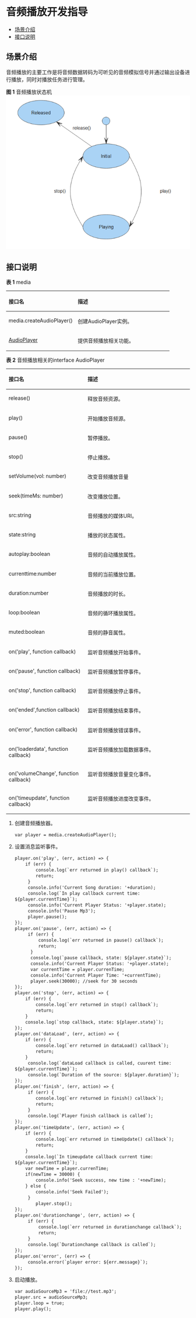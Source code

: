 # 音频播放开发指导<a name="ZH-CN_TOPIC_0000001100255784"></a>

-   [场景介绍](#section910413166166)
-   [接口说明](#section1225204317126)

## 场景介绍<a name="section910413166166"></a>

音频播放的主要工作是将音频数据转码为可听见的音频模拟信号并通过输出设备进行播放，同时对播放任务进行管理。

**图 1**  音频播放状态机<a name="fig19537218164010"></a>  
![](figures/音频播放状态机.png "音频播放状态机")

## 接口说明<a name="section1225204317126"></a>

**表 1**  media

<a name="table17619171017258"></a>
<table><thead align="left"><tr id="row9619111017256"><th class="cellrowborder" valign="top" width="42.29%" id="mcps1.2.3.1.1"><p id="p19739153111253"><a name="p19739153111253"></a><a name="p19739153111253"></a>接口名</p>
</th>
<th class="cellrowborder" valign="top" width="57.709999999999994%" id="mcps1.2.3.1.2"><p id="p761918101259"><a name="p761918101259"></a><a name="p761918101259"></a>描述</p>
</th>
</tr>
</thead>
<tbody><tr id="row186191310102518"><td class="cellrowborder" valign="top" width="42.29%" headers="mcps1.2.3.1.1 "><p id="p152227722614"><a name="p152227722614"></a><a name="p152227722614"></a>media.createAudioPlayer()</p>
</td>
<td class="cellrowborder" valign="top" width="57.709999999999994%" headers="mcps1.2.3.1.2 "><p id="p11619510202511"><a name="p11619510202511"></a><a name="p11619510202511"></a>创建AudioPlayer实例。</p>
</td>
</tr>
<tr id="row78247183285"><td class="cellrowborder" valign="top" width="42.29%" headers="mcps1.2.3.1.1 "><p id="p78241186287"><a name="p78241186287"></a><a name="p78241186287"></a><a href="#table3407174718274">AudioPlayer</a></p>
</td>
<td class="cellrowborder" valign="top" width="57.709999999999994%" headers="mcps1.2.3.1.2 "><p id="p1382410184281"><a name="p1382410184281"></a><a name="p1382410184281"></a>提供音频播放相关功能。</p>
</td>
</tr>
</tbody>
</table>

**表 2**  音频播放相关的interface AudioPlayer

<a name="table3407174718274"></a>
<table><thead align="left"><tr id="row640744712719"><th class="cellrowborder" valign="top" width="42.980000000000004%" id="mcps1.2.3.1.1"><p id="p1540794717271"><a name="p1540794717271"></a><a name="p1540794717271"></a>接口名</p>
</th>
<th class="cellrowborder" valign="top" width="57.02%" id="mcps1.2.3.1.2"><p id="p14407204712274"><a name="p14407204712274"></a><a name="p14407204712274"></a>描述</p>
</th>
</tr>
</thead>
<tbody><tr id="row540714712272"><td class="cellrowborder" valign="top" width="42.980000000000004%" headers="mcps1.2.3.1.1 "><p id="p174086470278"><a name="p174086470278"></a><a name="p174086470278"></a>release()</p>
</td>
<td class="cellrowborder" valign="top" width="57.02%" headers="mcps1.2.3.1.2 "><p id="p204082047172719"><a name="p204082047172719"></a><a name="p204082047172719"></a>释放音频资源。</p>
</td>
</tr>
<tr id="row12408104792716"><td class="cellrowborder" valign="top" width="42.980000000000004%" headers="mcps1.2.3.1.1 "><p id="p640874762718"><a name="p640874762718"></a><a name="p640874762718"></a>play()</p>
</td>
<td class="cellrowborder" valign="top" width="57.02%" headers="mcps1.2.3.1.2 "><p id="p1740894712718"><a name="p1740894712718"></a><a name="p1740894712718"></a>开始播放音频源。</p>
</td>
</tr>
<tr id="row84081747182715"><td class="cellrowborder" valign="top" width="42.980000000000004%" headers="mcps1.2.3.1.1 "><p id="p04081947172716"><a name="p04081947172716"></a><a name="p04081947172716"></a>pause()</p>
</td>
<td class="cellrowborder" valign="top" width="57.02%" headers="mcps1.2.3.1.2 "><p id="p164081547132711"><a name="p164081547132711"></a><a name="p164081547132711"></a>暂停播放。</p>
</td>
</tr>
<tr id="row184082047132717"><td class="cellrowborder" valign="top" width="42.980000000000004%" headers="mcps1.2.3.1.1 "><p id="p74086479279"><a name="p74086479279"></a><a name="p74086479279"></a>stop()</p>
</td>
<td class="cellrowborder" valign="top" width="57.02%" headers="mcps1.2.3.1.2 "><p id="p1140814471274"><a name="p1140814471274"></a><a name="p1140814471274"></a>停止播放。</p>
</td>
</tr>
<tr id="row36221450105715"><td class="cellrowborder" valign="top" width="42.980000000000004%" headers="mcps1.2.3.1.1 "><p id="p162210506572"><a name="p162210506572"></a><a name="p162210506572"></a>setVolume(vol: number)</p>
</td>
<td class="cellrowborder" valign="top" width="57.02%" headers="mcps1.2.3.1.2 "><p id="p166221550165720"><a name="p166221550165720"></a><a name="p166221550165720"></a>改变音频播放音量</p>
</td>
</tr>
<tr id="row1240804752711"><td class="cellrowborder" valign="top" width="42.980000000000004%" headers="mcps1.2.3.1.1 "><p id="p8408647172716"><a name="p8408647172716"></a><a name="p8408647172716"></a>seek(timeMs: number)</p>
</td>
<td class="cellrowborder" valign="top" width="57.02%" headers="mcps1.2.3.1.2 "><p id="p440817478271"><a name="p440817478271"></a><a name="p440817478271"></a>改变播放位置。</p>
</td>
</tr>
<tr id="row5408194714279"><td class="cellrowborder" valign="top" width="42.980000000000004%" headers="mcps1.2.3.1.1 "><p id="p144081547102712"><a name="p144081547102712"></a><a name="p144081547102712"></a>src:string</p>
</td>
<td class="cellrowborder" valign="top" width="57.02%" headers="mcps1.2.3.1.2 "><p id="p1040814782716"><a name="p1040814782716"></a><a name="p1040814782716"></a>音频播放的媒体URI。</p>
</td>
</tr>
<tr id="row155026127182"><td class="cellrowborder" valign="top" width="42.980000000000004%" headers="mcps1.2.3.1.1 "><p id="p5503812121819"><a name="p5503812121819"></a><a name="p5503812121819"></a>state:string</p>
</td>
<td class="cellrowborder" valign="top" width="57.02%" headers="mcps1.2.3.1.2 "><p id="p105031612141811"><a name="p105031612141811"></a><a name="p105031612141811"></a>播放的状态属性。</p>
</td>
</tr>
<tr id="row19408114732719"><td class="cellrowborder" valign="top" width="42.980000000000004%" headers="mcps1.2.3.1.1 "><p id="p12209729141817"><a name="p12209729141817"></a><a name="p12209729141817"></a>autoplay:boolean</p>
</td>
<td class="cellrowborder" valign="top" width="57.02%" headers="mcps1.2.3.1.2 "><p id="p19189929171811"><a name="p19189929171811"></a><a name="p19189929171811"></a>音频的自动播放属性。</p>
</td>
</tr>
<tr id="row340854714273"><td class="cellrowborder" valign="top" width="42.980000000000004%" headers="mcps1.2.3.1.1 "><p id="p1840914712277"><a name="p1840914712277"></a><a name="p1840914712277"></a>currenttime:number</p>
</td>
<td class="cellrowborder" valign="top" width="57.02%" headers="mcps1.2.3.1.2 "><p id="p3409174762710"><a name="p3409174762710"></a><a name="p3409174762710"></a>音频的当前播放位置。</p>
</td>
</tr>
<tr id="row6409134710274"><td class="cellrowborder" valign="top" width="42.980000000000004%" headers="mcps1.2.3.1.1 "><p id="p114091047162711"><a name="p114091047162711"></a><a name="p114091047162711"></a>duration:number</p>
</td>
<td class="cellrowborder" valign="top" width="57.02%" headers="mcps1.2.3.1.2 "><p id="p154091247132715"><a name="p154091247132715"></a><a name="p154091247132715"></a>音频播放的时长。</p>
</td>
</tr>
<tr id="row4409134772717"><td class="cellrowborder" valign="top" width="42.980000000000004%" headers="mcps1.2.3.1.1 "><p id="p9681449141811"><a name="p9681449141811"></a><a name="p9681449141811"></a>loop:boolean</p>
</td>
<td class="cellrowborder" valign="top" width="57.02%" headers="mcps1.2.3.1.2 "><p id="p94091847102711"><a name="p94091847102711"></a><a name="p94091847102711"></a>音频的循环播放属性。</p>
</td>
</tr>
<tr id="row19915911171916"><td class="cellrowborder" valign="top" width="42.980000000000004%" headers="mcps1.2.3.1.1 "><p id="p20915111121918"><a name="p20915111121918"></a><a name="p20915111121918"></a>muted:boolean</p>
</td>
<td class="cellrowborder" valign="top" width="57.02%" headers="mcps1.2.3.1.2 "><p id="p12915211131910"><a name="p12915211131910"></a><a name="p12915211131910"></a>音频的静音属性。</p>
</td>
</tr>
<tr id="row44091647192718"><td class="cellrowborder" valign="top" width="42.980000000000004%" headers="mcps1.2.3.1.1 "><p id="p18937155862412"><a name="p18937155862412"></a><a name="p18937155862412"></a>on('play', function callback)</p>
</td>
<td class="cellrowborder" valign="top" width="57.02%" headers="mcps1.2.3.1.2 "><p id="p13409164722717"><a name="p13409164722717"></a><a name="p13409164722717"></a>监听音频播放开始事件。</p>
</td>
</tr>
<tr id="row12409154711272"><td class="cellrowborder" valign="top" width="42.980000000000004%" headers="mcps1.2.3.1.1 "><p id="p124091474279"><a name="p124091474279"></a><a name="p124091474279"></a>on('pause', function callback)</p>
</td>
<td class="cellrowborder" valign="top" width="57.02%" headers="mcps1.2.3.1.2 "><p id="p7409174714274"><a name="p7409174714274"></a><a name="p7409174714274"></a>监听音频播放暂停事件。</p>
</td>
</tr>
<tr id="row040917477273"><td class="cellrowborder" valign="top" width="42.980000000000004%" headers="mcps1.2.3.1.1 "><p id="p18981171411254"><a name="p18981171411254"></a><a name="p18981171411254"></a>on('stop', function callback)</p>
</td>
<td class="cellrowborder" valign="top" width="57.02%" headers="mcps1.2.3.1.2 "><p id="p1409164772714"><a name="p1409164772714"></a><a name="p1409164772714"></a>监听音频播放停止事件。</p>
</td>
</tr>
<tr id="row11409747202711"><td class="cellrowborder" valign="top" width="42.980000000000004%" headers="mcps1.2.3.1.1 "><p id="p189901420102514"><a name="p189901420102514"></a><a name="p189901420102514"></a>on('ended',function callback)</p>
</td>
<td class="cellrowborder" valign="top" width="57.02%" headers="mcps1.2.3.1.2 "><p id="p8410124742713"><a name="p8410124742713"></a><a name="p8410124742713"></a>监听音频播放结束事件。</p>
</td>
</tr>
<tr id="row64105474278"><td class="cellrowborder" valign="top" width="42.980000000000004%" headers="mcps1.2.3.1.1 "><p id="p166588276253"><a name="p166588276253"></a><a name="p166588276253"></a>on('error', function callback)</p>
</td>
<td class="cellrowborder" valign="top" width="57.02%" headers="mcps1.2.3.1.2 "><p id="p54101047102712"><a name="p54101047102712"></a><a name="p54101047102712"></a>监听音频播放错误事件。</p>
</td>
</tr>
<tr id="row1410154715273"><td class="cellrowborder" valign="top" width="42.980000000000004%" headers="mcps1.2.3.1.1 "><p id="p135217361257"><a name="p135217361257"></a><a name="p135217361257"></a>on('loaderdata', function callback)</p>
</td>
<td class="cellrowborder" valign="top" width="57.02%" headers="mcps1.2.3.1.2 "><p id="p1541054719271"><a name="p1541054719271"></a><a name="p1541054719271"></a>监听音频播放加载数据事件。</p>
</td>
</tr>
<tr id="row126521548145814"><td class="cellrowborder" valign="top" width="42.980000000000004%" headers="mcps1.2.3.1.1 "><p id="p2652134812586"><a name="p2652134812586"></a><a name="p2652134812586"></a>on('volumeChange', function callback)</p>
</td>
<td class="cellrowborder" valign="top" width="57.02%" headers="mcps1.2.3.1.2 "><p id="p116527483584"><a name="p116527483584"></a><a name="p116527483584"></a>监听音频播放音量变化事件。</p>
</td>
</tr>
<tr id="row1410124732711"><td class="cellrowborder" valign="top" width="42.980000000000004%" headers="mcps1.2.3.1.1 "><p id="p942310426254"><a name="p942310426254"></a><a name="p942310426254"></a>on('timeupdate', function callback)</p>
</td>
<td class="cellrowborder" valign="top" width="57.02%" headers="mcps1.2.3.1.2 "><p id="p18410144715271"><a name="p18410144715271"></a><a name="p18410144715271"></a>监听音频播放进度改变事件。</p>
</td>
</tr>
</tbody>
</table>

1.  创建音频播放器。

    ```
    var player = media.createAudioPlayer();
    ```

2.  设置消息监听事件。

    ```
    player.on('play', (err, action) => {
        if (err) {
            console.log(`err returned in play() callback`);
            return;
         }
         console.info('Current Song duration: '+duration);
         console.log(`In play callback current time: ${player.currentTime}`);
         console.info('Current Player Status: '+player.state);
         console.info('Pause Mp3');
         player.pause();
    });
    player.on('pause', (err, action) => {
         if (err) {
             console.log(`err returned in pause() callback`);
             return;
          }
          console.log(`pause callback, state: ${player.state}`);
          console.info('Current Player Status: '+player.state);
          var currentTime = player.currenTime;
          console.info('Current Player Time: '+currentTime);
          player.seek(30000); //seek for 30 seconds
    });
    player.on('stop', (err, action) => {
        if (err) {
            console.log(`err returned in stop() callback`);
            return;
        }
        console.log(`stop callback, state: ${player.state}`);
    });
    player.on('dataLoad', (err, action) => {
        if (err) {
            console.log(`err returned in dataLoad() callback`);
            return;
        }
         console.log(`dataLoad callback is called, cuurent time: ${player.currentTime}`);
         console.log(`Duration of the source: ${player.duration}`);
    });
    player.on('finish', (err, action) => {
         if (err) {
            console.log(`err returned in finish() callback`);
            return;
         }
         console.log(`Player finish callback is called`);
    });
    player.on('timeUpdate', (err, action) => {
        if (err) {
            console.log(`err returned in timeUpdate() callback`);
            return;
        }
        console.log(`In timeupdate callback current time: ${player.currentTime}`);
        var newTime = player.currenTime;
        if(newTime = 30000) {
            console.info('Seek success, new time : '+newTime);
        } else {
            console.info('Seek Failed');
         }
            player.stop();
    });
    player.on('durationchange', (err, action) => {
         if (err) {
             console.log(`err returned in durationchange callback`);
             return;
         }
         console.log(`Durationchange callback is called`);
    });
    player.on('error', (err) => {
         console.error(`player error: ${err.message}`);
    });
    
    ```

3.  启动播放。

    ```
    var audioSourceMp3 = 'file://test.mp3';
    player.src = audioSourceMp3;
    player.loop = true;
    player.play();
    ```


